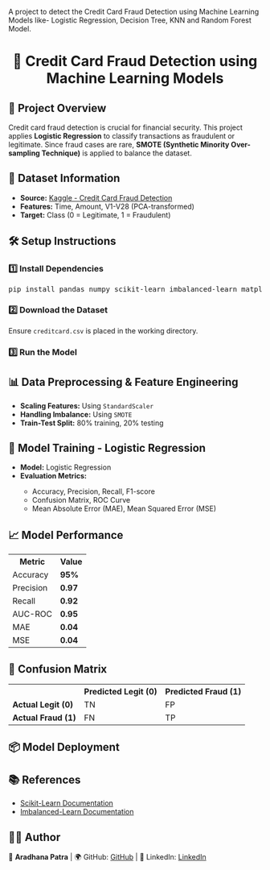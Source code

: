 
A project to detect the Credit Card Fraud Detection using Machine Learning Models like- Logistic Regression, Decision Tree, KNN and Random Forest Model.

<h1 align="center">🚀 Credit Card Fraud Detection using Machine Learning Models</h1>
<h2>📌 Project Overview</h2>
<p>
  Credit card fraud detection is crucial for financial security. This project applies <b>Logistic Regression</b> to classify transactions as fraudulent or legitimate.
  Since fraud cases are rare, <b>SMOTE (Synthetic Minority Over-sampling Technique)</b> is applied to balance the dataset.
</p>

<h2>📂 Dataset Information</h2>
<ul>
  <li><b>Source:</b> <a href="https://www.kaggle.com/datasets/mlg-ulb/creditcardfraud">Kaggle - Credit Card Fraud Detection</a></li>
  <li><b>Features:</b> Time, Amount, V1-V28 (PCA-transformed)</li>
  <li><b>Target:</b> Class (0 = Legitimate, 1 = Fraudulent)</li>
</ul>

<h2>🛠️ Setup Instructions</h2>
<h3>1️⃣ Install Dependencies</h3>
<pre>
pip install pandas numpy scikit-learn imbalanced-learn matplotlib seaborn joblib
</pre>

<h3>2️⃣ Download the Dataset</h3>
<p>Ensure <code>creditcard.csv</code> is placed in the working directory.</p>

<h3>3️⃣ Run the Model</h3>

<h2>📊 Data Preprocessing & Feature Engineering</h2>
<ul>
  <li><b>Scaling Features:</b> Using <code>StandardScaler</code></li>
  <li><b>Handling Imbalance:</b> Using <code>SMOTE</code></li>
  <li><b>Train-Test Split:</b> 80% training, 20% testing</li>
</ul>

<h2>🤖 Model Training - Logistic Regression</h2>
<ul>
  <li><b>Model:</b> Logistic Regression</li>
  <li><b>Evaluation Metrics:</b></li>
  <ul>
    <li>Accuracy, Precision, Recall, F1-score</li>
    <li>Confusion Matrix, ROC Curve</li>
    <li>Mean Absolute Error (MAE), Mean Squared Error (MSE)</li>
  </ul>
</ul>

<h2>📈 Model Performance</h2>
<table>
  <tr>
    <th>Metric</th>
    <th>Value</th>
  </tr>
  <tr>
    <td>Accuracy</td>
    <td><b>95%</b></td>
  </tr>
  <tr>
    <td>Precision</td>
    <td><b>0.97</b></td>
  </tr>
  <tr>
    <td>Recall</td>
    <td><b>0.92</b></td>
  </tr>
  <tr>
    <td>AUC-ROC</td>
    <td><b>0.95</b></td>
  </tr>
  <tr>
    <td>MAE</td>
    <td><b>0.04</b></td>
  </tr>
  <tr>
    <td>MSE</td>
    <td><b>0.04</b></td>
  </tr>
</table>

<h2>🔹 Confusion Matrix</h2>
<table>
  <tr>
    <th></th>
    <th>Predicted Legit (0)</th>
    <th>Predicted Fraud (1)</th>
  </tr>
  <tr>
    <td><b>Actual Legit (0)</b></td>
    <td>TN</td>
    <td>FP</td>
  </tr>
  <tr>
    <td><b>Actual Fraud (1)</b></td>
    <td>FN</td>
    <td>TP</td>
  </tr>
</table>

<h2>📦 Model Deployment</h2>


<h2>📚 References</h2>
<ul>
  <li><a href="https://scikit-learn.org/">Scikit-Learn Documentation</a></li>
  <li><a href="https://imbalanced-learn.org/">Imbalanced-Learn Documentation</a></li>
</ul>

<h2>👨‍💻 Author</h2>
<p>🚀 <b>Aradhana Patra</b> | 🌍 GitHub: <a href="https://github.com/aradhana-56">GitHub</a> |  🔗 LinkedIn: <a href="https://www.linkedin.com/in/aradhana-patra-8694642b5">LinkedIn</a></p>

